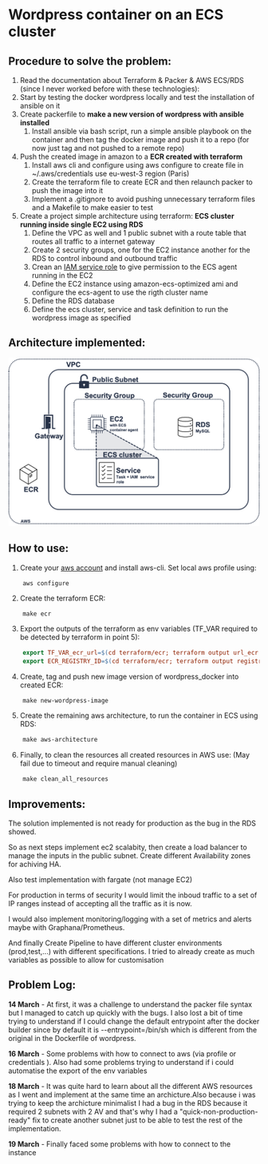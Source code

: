 # Wordpress container on an ECS cluster

## Procedure to solve the problem:
1. Read the documentation about Terraform & Packer & AWS ECS/RDS (since I never worked before with these technologies):
2. Start by testing the docker wordpress locally and test the installation of ansible on it
3. Create packerfile to **make a new version of wordpress with ansible installed**
    1. Install ansible via bash script, run a simple ansible playbook on the container and then tag the docker image and push it to a repo (for now just tag and not pushed to a remote repo)
4. Push the created image in amazon to a **ECR created with terraform**
    1. Install aws cli and configure using aws configure to create file in ~/.aws/credentials use eu-west-3 region (Paris)
    2. Create the terraform file to create ECR and then relaunch packer to push the image into it
    3. Implement a .gitignore to avoid pushing unnecessary terraform files and a Makefile to make easier to test 
5. Create a project simple architecture using terraform: **ECS cluster running inside single EC2 using RDS**
    1. Define the VPC as well and 1 public subnet with a route table that routes all traffic to a internet gateway
    2. Create 2 security groups, one for the EC2 instance another for the RDS to control inbound and outbound traffic
    3. Crean an [IAM service role](https://docs.aws.amazon.com/AmazonECS/latest/developerguide/instance_IAM_role.html) to give permission to the ECS agent running in the EC2
    4. Define the EC2 instance using amazon-ecs-optimized ami and configure the ecs-agent to use the rigth cluster name 
    5. Define the RDS database
    6. Define the ecs cluster, service and task definition to run the wordpress image as specified


## Architecture implemented:
![plot](architecture.png)


## How to use:

1. Create your [aws account](https://console.aws.amazon.com/iam/home?#security_credential) and install aws-cli. Set local aws profile using:
```
    aws configure
```
2. Create the terraform ECR:
```
    make ecr
```
3. Export the outputs of the terraform as env variables (TF_VAR required to be detected by terraform in point 5):
```makefile
    export TF_VAR_ecr_url=$(cd terraform/ecr; terraform output url_ecr | tr -d '"')
    export ECR_REGISTRY_ID=$(cd terraform/ecr; terraform output registry_id_ecr | tr -d '"')
```
4. Create, tag and push new image version of wordpress_docker into created ECR:
```makefile
    make new-wordpress-image
```
5. Create the remaining aws architecture, to run the container in ECS using RDS:
```makefile
    make aws-architecture
```
6. Finally, to clean the resources all created resources in AWS use: (May fail due to timeout and require manual cleaning)
```makefile
    make clean_all_resources
```


## Improvements:
The solution implemented is not ready for production as the bug in the RDS showed. 

So as next steps implement ec2 scalabity, then create a load balancer to manage the inputs in the public subnet.
Create different Availability zones for achiving HA.

Also test implementation with fargate (not manage EC2)

For production in terms of security I would limit the inboud traffic to a set of IP ranges instead of accepting all the traffic as it is now.

I would also implement monitoring/logging with a set of metrics and alerts maybe with Graphana/Prometheus.

And finally Create Pipeline to have different cluster environments (prod,test,...) with different specifications. I tried to already create as much variables as possible to allow for customisation 


## Problem Log:

**14 March** - At first, it was a challenge to understand the packer file syntax but I managed to catch up quickly with the bugs. I also lost a bit of time trying to understand if I could change the default entrypoint after the docker builder since by default it is --entrypoint=/bin/sh which is different from the original in the Dockerfile of wordpress.

**16 March** - Some problems with how to connect to aws (via profile or credentials ). Also had some problems trying to understand if i could automatise the export of the env variables 

**18 March** - It was quite hard to learn about all the different AWS resources as I went and implement at the same time an archicture.Also because i was trying to keep the archicture minimalist I had a bug in the RDS because it required 2 subnets with 2 AV and that's why I had a "quick-non-production-ready" fix to create another subnet just to be able to test the rest of the implementation. 

**19 March** - Finally faced some problems with how to connect to the instance

